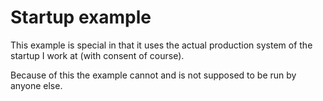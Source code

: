 # Startup example
This example is special in that it uses the actual production system of the
startup I work at (with consent of course).

Because of this the example cannot and is not supposed to be run by anyone
else.
